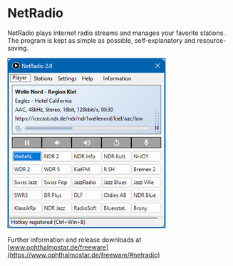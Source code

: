 # NetRadio
NetRadio plays internet radio streams and manages your favorite stations. The program is kept as simple as possible, self-explanatory and resource-saving.

![Screenshot](Screenshot.png)

Further information and release downloads at [www.ophthalmostar.de/freeware](https://www.ophthalmostar.de/freeware/#netradio)
